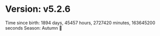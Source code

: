 # Version: v5.2.6
Time since birth: 1894 days, 45457 hours, 2727420 minutes, 163645200 seconds
Season: Autumn 🍁
